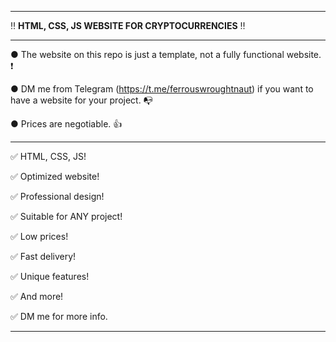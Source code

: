 ---------------------------------------------------------------------------------------------------------------

‼ **HTML, CSS, JS WEBSITE FOR CRYPTOCURRENCIES** ‼

---------------------------------------------------------------------------------------------------------------

● The website on this repo is just a template, not a fully functional website. ❗

● DM me from Telegram (https://t.me/ferrouswroughtnaut) if you want to have a website for your project. 📭

● Prices are negotiable. 👍

---------------------------------------------------------------------------------------------------------------

✅ HTML, CSS, JS!

✅ Optimized website!

✅ Professional design!

✅ Suitable for ANY project!

✅ Low prices!

✅ Fast delivery!

✅ Unique features!

✅ And more!



✅ DM me for more info.

---------------------------------------------------------------------------------------------------------------
